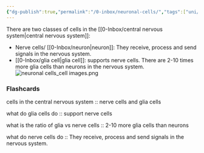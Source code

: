 ```yaml
---
{"dg-publish":true,"permalink":"/0-inbox/neuronal-cells/","tags":["uni/fmb/signalling"]}
---
```


There are two classes of cells in the [[0-Inbox/central nervous system\|central nervous system]]:
- Nerve cells/ [[0-Inbox/neuron\|neuron]]: They receive, process and send signals in the nervous system.
- [[0-Inbox/glia cell\|glia cell]]: supports nerve cells. There are 2-10 times more glia cells than neurons in the nervous system.
![neuronal cells_cell images.png](/img/user/7-notes/knowledge/images/neuronal%20cells_cell%20images.png)
### Flashcards
cells in the central nervous system :: nerve cells and glia cells
<!--SR:!2023-12-16,3,250-->
what do glia cells do :: support nerve cells
<!--SR:!2023-12-17,4,270-->
what is the ratio of glia vs nerve cells :: 2-10 more glia cells than neurons
<!--SR:!2023-12-17,4,270-->
what do nerve cells do :: They receive, process and send signals in the nervous system.
<!--SR:!2023-12-14,1,230-->